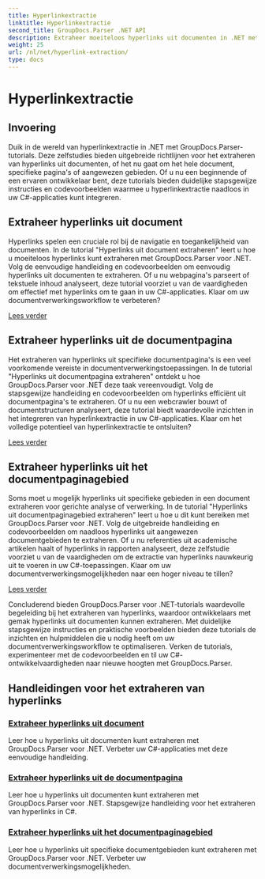 ```yaml
---
title: Hyperlinkextractie
linktitle: Hyperlinkextractie
second_title: GroupDocs.Parser .NET API
description: Extraheer moeiteloos hyperlinks uit documenten in .NET met GroupDocs.Parser. Verbeter uw C#-applicaties met stapsgewijze handleidingen voor het extraheren van hyperlinks.
weight: 25
url: /nl/net/hyperlink-extraction/
type: docs
---
```

# Hyperlinkextractie

## Invoering

Duik in de wereld van hyperlinkextractie in .NET met GroupDocs.Parser-tutorials. Deze zelfstudies bieden uitgebreide richtlijnen voor het extraheren van hyperlinks uit documenten, of het nu gaat om het hele document, specifieke pagina's of aangewezen gebieden. Of u nu een beginnende of een ervaren ontwikkelaar bent, deze tutorials bieden duidelijke stapsgewijze instructies en codevoorbeelden waarmee u hyperlinkextractie naadloos in uw C#-applicaties kunt integreren.

## Extraheer hyperlinks uit document

Hyperlinks spelen een cruciale rol bij de navigatie en toegankelijkheid van documenten. In de tutorial "Hyperlinks uit document extraheren" leert u hoe u moeiteloos hyperlinks kunt extraheren met GroupDocs.Parser voor .NET. Volg de eenvoudige handleiding en codevoorbeelden om eenvoudig hyperlinks uit documenten te extraheren. Of u nu webpagina's parseert of tekstuele inhoud analyseert, deze tutorial voorziet u van de vaardigheden om effectief met hyperlinks om te gaan in uw C#-applicaties. Klaar om uw documentverwerkingsworkflow te verbeteren?

[Lees verder](./extract-hyperlinks-from-document/)

## Extraheer hyperlinks uit de documentpagina

Het extraheren van hyperlinks uit specifieke documentpagina's is een veel voorkomende vereiste in documentverwerkingstoepassingen. In de tutorial "Hyperlinks uit documentpagina extraheren" ontdekt u hoe GroupDocs.Parser voor .NET deze taak vereenvoudigt. Volg de stapsgewijze handleiding en codevoorbeelden om hyperlinks efficiënt uit documentpagina's te extraheren. Of u nu een webcrawler bouwt of documentstructuren analyseert, deze tutorial biedt waardevolle inzichten in het integreren van hyperlinkextractie in uw C#-applicaties. Klaar om het volledige potentieel van hyperlinkextractie te ontsluiten?

[Lees verder](./extract-hyperlinks-from-document-page/)

## Extraheer hyperlinks uit het documentpaginagebied

Soms moet u mogelijk hyperlinks uit specifieke gebieden in een document extraheren voor gerichte analyse of verwerking. In de tutorial "Hyperlinks uit documentpaginagebied extraheren" leert u hoe u dit kunt bereiken met GroupDocs.Parser voor .NET. Volg de uitgebreide handleiding en codevoorbeelden om naadloos hyperlinks uit aangewezen documentgebieden te extraheren. Of u nu referenties uit academische artikelen haalt of hyperlinks in rapporten analyseert, deze zelfstudie voorziet u van de vaardigheden om de extractie van hyperlinks nauwkeurig uit te voeren in uw C#-toepassingen. Klaar om uw documentverwerkingsmogelijkheden naar een hoger niveau te tillen?

[Lees verder](./extract-hyperlinks-from-document-page-area/)

Concluderend bieden GroupDocs.Parser voor .NET-tutorials waardevolle begeleiding bij het extraheren van hyperlinks, waardoor ontwikkelaars met gemak hyperlinks uit documenten kunnen extraheren. Met duidelijke stapsgewijze instructies en praktische voorbeelden bieden deze tutorials de inzichten en hulpmiddelen die u nodig heeft om uw documentverwerkingsworkflow te optimaliseren. Verken de tutorials, experimenteer met de codevoorbeelden en til uw C#-ontwikkelvaardigheden naar nieuwe hoogten met GroupDocs.Parser.
## Handleidingen voor het extraheren van hyperlinks
### [Extraheer hyperlinks uit document](./extract-hyperlinks-from-document/)
Leer hoe u hyperlinks uit documenten kunt extraheren met GroupDocs.Parser voor .NET. Verbeter uw C#-applicaties met deze eenvoudige handleiding.
### [Extraheer hyperlinks uit de documentpagina](./extract-hyperlinks-from-document-page/)
Leer hoe u hyperlinks uit documenten kunt extraheren met GroupDocs.Parser voor .NET. Stapsgewijze handleiding voor het extraheren van hyperlinks in C#.
### [Extraheer hyperlinks uit het documentpaginagebied](./extract-hyperlinks-from-document-page-area/)
Leer hoe u hyperlinks uit specifieke documentgebieden kunt extraheren met GroupDocs.Parser voor .NET. Verbeter uw documentverwerkingsmogelijkheden.
